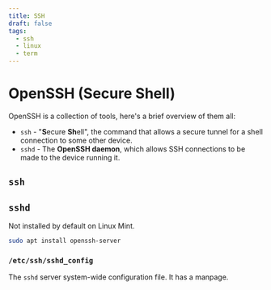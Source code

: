 ```yaml
---
title: SSH
draft: false
tags:
  - ssh
  - linux
  - term
---
```


# OpenSSH (Secure Shell)

OpenSSH is a collection of tools, here's a brief overview of them all:

- `ssh` - "**S**ecure **Sh**ell", the command that allows a secure tunnel for a shell connection to some other device.
- `sshd` - The **OpenSSH daemon**, which allows SSH connections to be made to the device running it.

## `ssh`

## `sshd`

Not installed by default on Linux Mint.

```sh
sudo apt install openssh-server
```

### `/etc/ssh/sshd_config`

The `sshd` server system-wide configuration file. It has a manpage.

